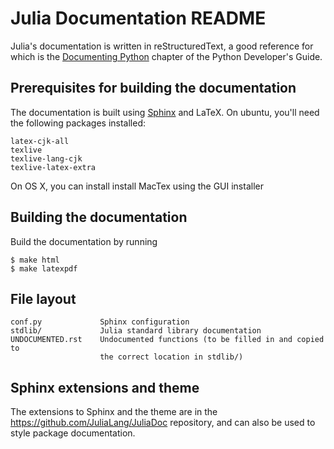 Julia Documentation README
==========================

Julia's documentation is written in reStructuredText, a good reference for which
is the [Documenting Python](http://docs.python.org/devguide/documenting.html)
chapter of the Python Developer's Guide.


Prerequisites for building the documentation
--------------------------------------------

The documentation is built using [Sphinx](http://sphinx.pocoo.org/) and LaTeX.
On ubuntu, you'll need the following packages installed:

    latex-cjk-all
    texlive
    texlive-lang-cjk
    texlive-latex-extra

On OS X, you can install install MacTex using the GUI installer


Building the documentation
--------------------------

Build the documentation by running

    $ make html
    $ make latexpdf


File layout
-----------

    conf.py             Sphinx configuration
    stdlib/             Julia standard library documentation
    UNDOCUMENTED.rst    Undocumented functions (to be filled in and copied to
                        the correct location in stdlib/)

Sphinx extensions and theme
---------------------------
The extensions to Sphinx and the theme are in the
https://github.com/JuliaLang/JuliaDoc repository, and can also be used to style
package documentation.
